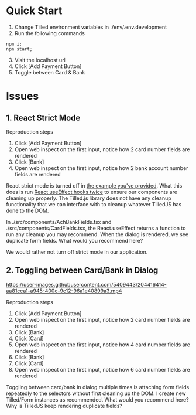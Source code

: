 # Quick Start

1. Change Tilled environment variables in ./env/.env.development
2. Run the following commands

```
npm i;
npm start;
```
3. Visit the localhost url
4. Click [Add Payment Button]
5. Toggle between Card & Bank

# Issues

## 1. React Strict Mode
Reproduction steps

1. Click [Add Payment Button]
2. Open web inspect on the first input, notice how 2 card number fields are rendered
3. Click [Bank]
5. Open web inspect on the first input, notice how 2 bank account number fields are rendered

React strict mode is turned off in [the example you've provided](https://github.com/gettilled/tilled-example-monorepo/blob/master/react-payment-example/client/src/index.js#L9-L11). What this does is run [React useEffect hooks twice](https://reactjs.org/docs/strict-mode.html#ensuring-reusable-state) to ensure our components are cleaning up properly. The Tilled.js library does not have any cleanup functionality that we can interface with to cleanup whatever TilledJS has done to the DOM.

In ./src/components/AchBankFields.tsx and ./src/components/CardFields.tsx, the React.useEffect returns a function to run any cleanup you may recommend. When the dialog is rendered, we see duplicate form fields. What would you recommend here?

We would rather not turn off strict mode in our application.

## 2. Toggling between Card/Bank in Dialog

https://user-images.githubusercontent.com/5409443/204416414-aa81cca1-a945-400c-9c12-96a1e40899a3.mp4

Reproduction steps

1. Click [Add Payment Button]
2. Open web inspect on the first input, notice how 2 card number fields are rendered
3. Click [Bank]
4. Click [Card] 
5. Open web inspect on the first input, notice how 4 card number fields are rendered
6. Click [Bank]
7. Click [Card]
8. Open web inspect on the first input, notice how 6 card number fields are rendered

Toggling between card/bank in dialog multiple times is attaching form fields repeatedly to the selectors without first cleaning up the DOM. I create new Tilled/Form instances as recommended. What would you recommend here? Why is TilledJS keep rendering duplicate fields?

